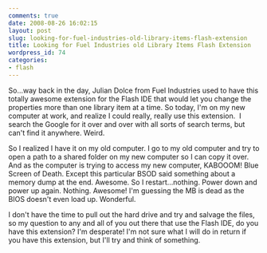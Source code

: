 ```yaml
---
comments: true
date: 2008-08-26 16:02:15
layout: post
slug: looking-for-fuel-industries-old-library-items-flash-extension
title: Looking for Fuel Industries old Library Items Flash Extension
wordpress_id: 74
categories:
- flash
---
```


So...way back in the day, Julian Dolce from Fuel Industries used to have this totally awesome extension for the Flash IDE that would let you change the properties more than one library item at a time. So today, I'm on my new computer at work, and realize I could really, really use this extension.  I search the Google for it over and over with all sorts of search terms, but can't find it anywhere. Weird.

So I realized I have it on my old computer. I go to my old computer and try to open a path to a shared folder on my new computer so I can copy it over. And as the computer is trying to access my new computer, KABOOOM! Blue Screen of Death. Except this particular BSOD said something about a memory dump at the end. Awesome. So I restart...nothing. Power down and power up again. Nothing. Awesome! I'm guessing the MB is dead as the BIOS doesn't even load up. Wonderful.

I don't have the time to pull out the hard drive and try and salvage the files, so my question to any and all of you out there that use the Flash IDE, do you have this extension? I'm desperate! I'm not sure what I will do in return if you have this extension, but I'll try and think of something.
